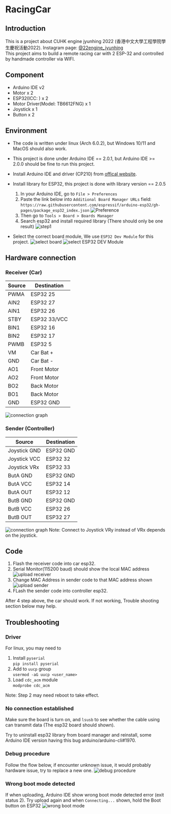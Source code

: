 # RacingCar

## Introduction

This is a project about CUHK engine jyunhing 2022 (香港中文大學工程學院學生慶祝活動2022). Instagram page: [@22engine_jyunhing](https://www.instagram.com/22engine_jyunhing/)  
This project aims to build a remote racing car with 2 ESP-32 and controlled by handmade controller via WIFI.  

## Component

- Arduino IDE v2
- Motor x 2
- ESP32(ICC: ) x 2
- Motor Driver(Model: TB6612FNG) x 1
- Joystick x 1
- Button x 2

## Environment

- The code is written under linux (Arch 6.0.2), but Windows 10/11 and MacOS should also work.
- This project is done under Arduino IDE == 2.0.1, but Arduino IDE >= 2.0.0 should be fine to run this project.
- Install Arduino IDE and driver (CP210) from [offical website](https://www.arduino.cc/en/software).
- Install library for ESP32, this project is done with library version == 2.0.5
  1. In your Arduino IDE, go to `File > Preferences`
  2. Paste the link below into `Additional Board Manager URLs` field:
   ``
   https://raw.githubusercontent.com/espressif/arduino-esp32/gh-pages/package_esp32_index.json
   ``
   ![Preference](./image/Preference.png)
  3. Then go to `Tools > Board > Boards Manager`
  4. Search esp32 and install required library (There should only be one result)
  ![step1](./image/step1.png)

- Select the correct board module, We use `ESP32 Dev Module` for this project.
  ![select board](image/select.png)
  ![select ESP32 DEV Module](./image/board.png)

## Hardware connection

### Receiver (Car)

| Source | Destination  |
|--------|--------------|
| PWMA   | ESP32 25     |
| AIN2   | ESP32 27     |
| AIN1   | ESP32 26     |
| STBY   | ESP32 33/VCC |
| BIN1   | ESP32 16     |
| BIN2   | ESP32 17     |
| PWMB   | ESP32 5      |
| VM     | Car Bat +    |
| GND    | Car Bat -    |
| AO1    | Front Motor  |
| AO2    | Front Motor  |
| BO2    | Back Motor   |
| BO1    | Back Motor   |
| GND    | ESP32 GND    |

![connection graph](./image/motorDriver.png)

### Sender (Controller)  

| Source       | Destination |
|--------------|-------------|
| Joystick GND | ESP32 GND   |
| Joystick VCC | ESP32 32    |
| Joystick VRx | ESP32 33    |
| ButA GND     | ESP32 GND   |
| ButA VCC     | ESP32 14    |
| ButA OUT     | ESP32 12    |
| ButB GND     | ESP32 GND   |
| ButB VCC     | ESP32 26    |
| ButB OUT     | ESP32 27    |

![connection graph](./image/controller.png)
Note: Connect to Joystick VRy instead of VRx depends on the joystick.

## Code

1. Flash the receiver code into car esp32.
2. Serial Monitor(115200 baud) should show the local MAC address
![upload  receiver](./image/receiver.png)
3. Change MAC Address in sender code to that MAC address shown
![upload sender](./image/sender.png)
4. FLash the sender code into controller esp32.

After 4 step above, the car should work. If not working, Trouble shooting section below may help.

## Troubleshooting

### Driver

For linux, you may need to

1. Install `pyserial`  
``pip install pyserial``
2. Add to `uucp` group  
``usermod -aG uucp <user_name>``
3. Load `cdc_acm` module  
``modprobe cdc_acm``  

Note: Step 2 may need reboot to take effect.

### No connection established

Make sure the board is turn on, and `lsusb` to see whether the cable using can transmit data (The esp32 board should shown).

Try to uninstall esp32 library from board manager and reinstall, some Arduino IDE version having this bug arduino/arduino-cli#1970.

### Debug procedure

Follow the flow below, if encounter unknown issue, it would probably hardware issue, try to replace a new one.
![debug procedure](./image/debug.png)

### Wrong boot mode detected

If when uploading, Arduino IDE show wrong boot mode detected error (exit status 2). Try upload again and when `Connecting...` shown, hold the Boot button on ESP32
![wrong boot mode](./image/exitcode2.png)
